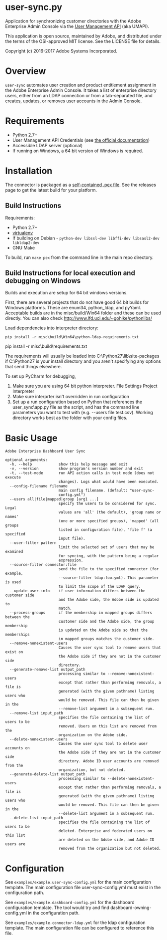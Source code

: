 # user-sync.py

Application for synchronizing customer directories with the
Adobe Enterprise Admin Console via the
[User Management API](https://www.adobe.io/products/usermanagement/docs/gettingstarted.html)
(aka UMAPI).

This application is open source, maintained by Adobe, and distributed under the terms
of the OSI-approved MIT license.  See the LICENSE file for details.

Copyright (c) 2016-2017 Adobe Systems Incorporated.

# Overview

`user-sync` automates user creation and product entitlement
assignment in the Adobe Enterprise Admin Console.
It takes a list of enterprise directory users, 
either from an LDAP connection or from a tab-separated file, 
and creates, updates, or removes user accounts in the
Admin Console.

# Requirements

* Python 2.7+
* User Management API Credentials (see [the official documentation](https://www.adobe.io/products/usermanagement/docs/gettingstarted))
* Accessible LDAP server (optional)
* If running on Windows, a 64 bit version of Windows is required.

# Installation

The connector is packaged as a [self-contained .pex file](https://github.com/pantsbuild/pex).  See the releases page to get the latest build for your platform.

## Build Instructions

Requirements:

* Python 2.7+
* [virtualenv](https://virtualenv.pypa.io/en/stable/)
* If building on Debian - `python-dev libssl-dev libffi-dev libsasl2-dev libldap2-dev`
* GNU Make

To build, run `make pex` from the command line in the main repo directory.

## Build Instructions for local execution and debugging on Windows

Builds and execution are setup for 64 bit windows versions.

First, there are several projects that do not have good 64 bit builds for Windows platforms.  These are enum34, python_ldap, and pyYaml.  Acceptable builds are in the misc/build/Win64 folder and these can be used directly.  You can also check http://www.lfd.uci.edu/~gohlke/pythonlibs/

Load dependencies into interpreter directory:
    
	pip install -r misc\build\Win64\python-ldap-requirements.txt
  pip install -r misc\build\requirements.txt

The requirements will usually be loaded into C:\Python27\lib\site-packages if C:\Python27 is your install directory and you aren't specifying any options that send things elsewhere.

To set up PyCharm for debugging, 
1. Make sure you are using 64 bit python interpreter.  File Settings Project Interpreter
2. Make sure interprter isn't overridden in run configuration
3. Set up a run configuration based on Python that references the user_sync\app.py file as the script, and has the command line parameters you want to test with (e.g. --users file test.csv).  Working directory works best as the folder with your config files.

# Basic Usage

```
Adobe Enterprise Dashboard User Sync

optional arguments:
  -h, --help            show this help message and exit
  -v, --version         show program's version number and exit
  -t, --test-mode       run API action calls in test mode (does not execute
                        changes). Logs what would have been executed.
  --config-filename filename
                        main config filename. (default: "user-sync-
                        config.yml")
  --users all|file|mapped|group [arg1 ...]
                        specify the users to be considered for sync. Legal
                        values are 'all' (the default), 'group name or names'
                        (one or more specified groups), 'mapped' (all groups
                        listed in configuration file), 'file f' (a specified
                        input file).
  --user-filter pattern
                        limit the selected set of users that may be examined
                        for syncing, with the pattern being a regular
                        expression.
  --source-filter connector:file
                        send the file to the specified connector (for example,
                        --source-filter ldap:foo.yml). This parameter is used
                        to limit the scope of the LDAP query.
  --update-user-info    if user information differs between the customer side
                        and the Adobe side, the Adobe side is updated to
                        match.
  --process-groups      if the membership in mapped groups differs between the
                        customer side and the Adobe side, the group membership
                        is updated on the Adobe side so that the memberships
                        in mapped groups matches the customer side.
  --remove-nonexistent-users
                        Causes the user sync tool to remove users that exist on
                        the Adobe side if they are not in the customer side
                        directory.
  --generate-remove-list output_path
                        processing similar to --remove-nonexistent-users
                        except that rather than performing removals, a file is
                        generated (with the given pathname) listing users who
                        would be removed. This file can then be given in the
                        --remove-list argument in a subsequent run.
  --remove-list input_path
                        specifies the file containing the list of users to be
                        removed. Users on this list are removed from the 
                        organization on the Adobe side.
  --delete-nonexistent-users
                        Causes the user sync tool to delete user accounts on
                        the Adobe side if they are not in the customer side
                        directory. Adobe ID user accounts are removed from the
                        organization, but not deleted.
  --generate-delete-list output_path
                        processing similar to --delete-nonexistent-users
                        except that rather than performing removals, a file is
                        generated (with the given pathname) listing users who
                        would be removed. This file can then be given in the
                        --delete-list argument in a subsequent run.
  --delete-list input_path
                        specifies the file containing the list of users to be
                        deleted. Enterprise and federated users on this list
                        are deleted on the Adobe side, and Adobe ID users are
                        removed from the organization but not deleted.
```

# Configuration

See `examples/example.user-sync-config.yml` for the main configuration template.  The main configuration file user-sync-config.yml must exist in the configuration path.

See `examples/example.dashboard-config.yml` for the dashboard configuration template.  The tool would try and find dashboard-owning-config.yml in the configuration path.

See `examples/example.connector-ldap.yml` for the ldap configuration template.  The main configuration file can be configured to reference this file.


